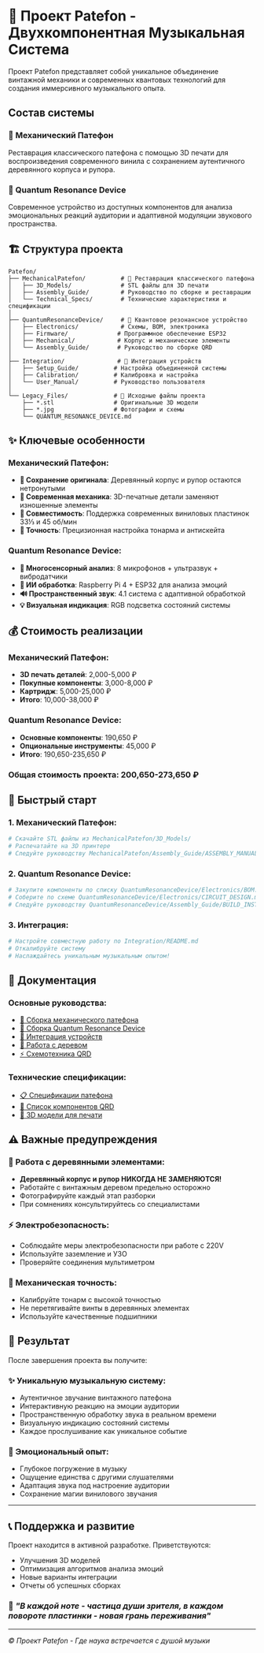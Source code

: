 # 🎵 Проект Patefon - Двухкомпонентная Музыкальная Система

Проект Patefon представляет собой уникальное объединение винтажной механики и современных квантовых технологий для создания иммерсивного музыкального опыта.

## Состав системы

### 🎼 Механический Патефон
Реставрация классического патефона с помощью 3D печати для воспроизведения современного винила с сохранением аутентичного деревянного корпуса и рупора.

### 🔮 Quantum Resonance Device  
Современное устройство из доступных компонентов для анализа эмоциональных реакций аудитории и адаптивной модуляции звукового пространства.

## 🏗️ Структура проекта

```
Patefon/
├── MechanicalPatefon/          # 🎼 Реставрация классического патефона
│   ├── 3D_Models/              # STL файлы для 3D печати
│   ├── Assembly_Guide/         # Руководство по сборке и реставрации
│   └── Technical_Specs/        # Технические характеристики и спецификации
│
├── QuantumResonanceDevice/     # 🔮 Квантовое резонансное устройство
│   ├── Electronics/            # Схемы, BOM, электроника
│   ├── Firmware/              # Программное обеспечение ESP32
│   ├── Mechanical/            # Корпус и механические элементы
│   └── Assembly_Guide/        # Руководство по сборке QRD
│
├── Integration/               # 🔗 Интеграция устройств
│   ├── Setup_Guide/          # Настройка объединенной системы
│   ├── Calibration/          # Калибровка и настройка
│   └── User_Manual/          # Руководство пользователя
│
└── Legacy_Files/             # 📁 Исходные файлы проекта
    ├── *.stl                 # Оригинальные 3D модели
    ├── *.jpg                 # Фотографии и схемы
    └── QUANTUM_RESONANCE_DEVICE.md
```

## ✨ Ключевые особенности

### Механический Патефон:
- **🌳 Сохранение оригинала**: Деревянный корпус и рупор остаются нетронутыми
- **🔧 Современная механика**: 3D-печатные детали заменяют изношенные элементы  
- **🎵 Совместимость**: Поддержка современных виниловых пластинок 33⅓ и 45 об/мин
- **🎯 Точность**: Прецизионная настройка тонарма и антискейта

### Quantum Resonance Device:
- **📡 Многосенсорный анализ**: 8 микрофонов + ультразвук + вибродатчики
- **🧠 ИИ обработка**: Raspberry Pi 4 + ESP32 для анализа эмоций
- **🔊 Пространственный звук**: 4.1 система с адаптивной обработкой
- **💡 Визуальная индикация**: RGB подсветка состояний системы

## 💰 Стоимость реализации

### Механический Патефон:
- **3D печать деталей**: 2,000-5,000 ₽
- **Покупные компоненты**: 3,000-8,000 ₽
- **Картридж**: 5,000-25,000 ₽
- **Итого**: 10,000-38,000 ₽

### Quantum Resonance Device:  
- **Основные компоненты**: 190,650 ₽
- **Опциональные инструменты**: 45,000 ₽
- **Итого**: 190,650-235,650 ₽

### **Общая стоимость проекта: 200,650-273,650 ₽**

## 🚀 Быстрый старт

### 1. Механический Патефон:
```bash
# Скачайте STL файлы из MechanicalPatefon/3D_Models/
# Распечатайте на 3D принтере
# Следуйте руководству MechanicalPatefon/Assembly_Guide/ASSEMBLY_MANUAL.md
```

### 2. Quantum Resonance Device:
```bash
# Закупите компоненты по списку QuantumResonanceDevice/Electronics/BOM.md
# Соберите по схеме QuantumResonanceDevice/Electronics/CIRCUIT_DESIGN.md  
# Следуйте руководству QuantumResonanceDevice/Assembly_Guide/BUILD_INSTRUCTIONS.md
```

### 3. Интеграция:
```bash
# Настройте совместную работу по Integration/README.md
# Откалибруйте систему
# Наслаждайтесь уникальным музыкальным опытом!
```

## 📖 Документация

### Основные руководства:
- [🎼 Сборка механического патефона](MechanicalPatefon/Assembly_Guide/ASSEMBLY_MANUAL.md)
- [🔮 Сборка Quantum Resonance Device](QuantumResonanceDevice/Assembly_Guide/BUILD_INSTRUCTIONS.md)  
- [🔗 Интеграция устройств](Integration/README.md)
- [🌳 Работа с деревом](MechanicalPatefon/Technical_Specs/WOOD_PRESERVATION.md)
- [⚡ Схемотехника QRD](QuantumResonanceDevice/Electronics/CIRCUIT_DESIGN.md)

### Технические спецификации:
- [📋 Спецификации патефона](MechanicalPatefon/Technical_Specs/SPECIFICATIONS.md)
- [🛒 Список компонентов QRD](QuantumResonanceDevice/Electronics/BOM.md)
- [🎤 3D модели для печати](MechanicalPatefon/3D_Models/README.md)

## ⚠️ Важные предупреждения

### 🌳 Работа с деревянными элементами:
- **Деревянный корпус и рупор НИКОГДА НЕ ЗАМЕНЯЮТСЯ!**
- Работайте с винтажным деревом предельно осторожно
- Фотографируйте каждый этап разборки
- При сомнениях консультируйтесь со специалистами

### ⚡ Электробезопасность:
- Соблюдайте меры электробезопасности при работе с 220V
- Используйте заземление и УЗО
- Проверяйте соединения мультиметром

### 🔧 Механическая точность:
- Калибруйте тонарм с высокой точностью
- Не перетягивайте винты в деревянных элементах
- Используйте качественные подшипники

## 🎯 Результат

После завершения проекта вы получите:

### ✨ Уникальную музыкальную систему:
- Аутентичное звучание винтажного патефона
- Интерактивную реакцию на эмоции аудитории  
- Пространственную обработку звука в реальном времени
- Визуальную индикацию состояний системы
- Каждое прослушивание как уникальное событие

### 🎼 Эмоциональный опыт:
- Глубокое погружение в музыку
- Ощущение единства с другими слушателями
- Адаптация звука под настроение аудитории
- Сохранение магии винилового звучания

---

## 📞 Поддержка и развитие

Проект находится в активной разработке. Приветствуются:
- Улучшения 3D моделей
- Оптимизация алгоритмов анализа эмоций
- Новые варианты интеграции
- Отчеты об успешных сборках

### 🔮 *"В каждой ноте - частица души зрителя, в каждом повороте пластинки - новая грань переживания"*

---

*© Проект Patefon - Где наука встречается с душой музыки*
